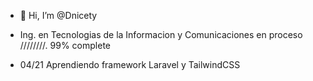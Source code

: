 - 👋 Hi, I’m @Dnicety
- Ing. en Tecnologias de la Informacion y Comunicaciones en proceso ////////. 99% complete

- 04/21 Aprendiendo framework Laravel y TailwindCSS

<!---
Dnicety/Dnicety is a ✨ special ✨ repository because its `README.md` (this file) appears on your GitHub profile.
You can click the Preview link to take a look at your changes.
--->

